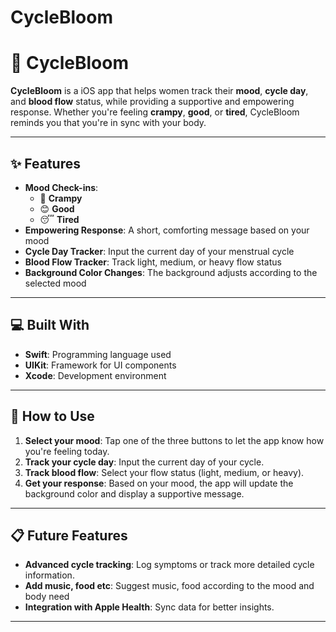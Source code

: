 # CycleBloom
# 🌸 CycleBloom

**CycleBloom** is a iOS app that helps women track their **mood**, **cycle day**, and **blood flow** status, while providing a supportive and empowering response. Whether you're feeling **crampy**, **good**, or **tired**, CycleBloom reminds you that you're in sync with your body. 

---

## ✨ Features
- **Mood Check-ins**:
  - 🩷 **Crampy**
  - 😊 **Good**
  - 😴 **Tired**
- **Empowering Response**: A short, comforting message based on your mood
- **Cycle Day Tracker**: Input the current day of your menstrual cycle
- **Blood Flow Tracker**: Track light, medium, or heavy flow status
- **Background Color Changes**: The background adjusts according to the selected mood

---

## 💻 Built With
- **Swift**: Programming language used
- **UIKit**: Framework for UI components
- **Xcode**: Development environment

---

## 🌸 How to Use

1. **Select your mood**: Tap one of the three buttons to let the app know how you're feeling today.
2. **Track your cycle day**: Input the current day of your cycle.
3. **Track blood flow**: Select your flow status (light, medium, or heavy).
4. **Get your response**: Based on your mood, the app will update the background color and display a supportive message.

---

## 📋 Future Features
- **Advanced cycle tracking**: Log symptoms or track more detailed cycle information.
-  **Add music, food etc**: Suggest music, food according to the mood and body need
- **Integration with Apple Health**: Sync data for better insights.

---

